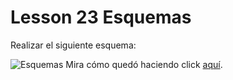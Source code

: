 # Lesson 23 Esquemas
Realizar el siguiente esquema:

![Esquemas](https://s-media-cache-ak0.pinimg.com/originals/3d/87/74/3d8774d8c225cc9283bc600ac2897cf7.png)
Mira cómo quedó haciendo click [aquí](https://itsandromeda.github.io/Lesson-23-Esquemas/).
